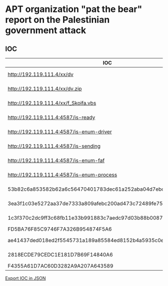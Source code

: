 <h1>APT organization "pat the bear" report on the Palestinian government attack</h1>
<h2>IOC</h2>

|IOC|Description|
| ------------- |:-------------:|
|http://192.119.111.4/xx/dv|URL request|
|http://192.119.111.4/xx/dv.zip|URL request|
|http://192.119.111.4/xx/f_Skoifa.vbs|URL request|
|http://192.119.111.4:4587/is-ready|URL request|
|http://192.119.111.4:4587/is-enum-driver|URL request|
|http://192.119.111.4:4587/is-sending|URL request|
|http://192.119.111.4:4587/is-enum-faf|URL request|
|http://192.119.111.4:4587/is-enum-process|URL request|
|53b82c6a853582b62a6c56470401783dec61a252aba04d7ebcc1fd36979a5c82|Mshta Dropper|
|3ea3f1c03e5272aa37de7333a809afebc200ad473c72489fe75bb7e296959fb4|VBS payload|
|1c3f370c2dc9ff3c68fb11e33b991883c7aedc97d03b88b00870c1b2d5758c3b|Batch payload|
|FD5BA76F85C9746F7A326B954874F5A6|Hworm|
|ae41437ded018ed2f5545731a189a85584ed8152b4a5935c0eeac669d69e4a3b|Mshta Dropper|
|2818ECDE79CEDC1E181D7B69F14840A6|VBS payload|
|F4355A61D7AC60D3282A9A207A643589|Hworm|

<a href ="https://raw.githubusercontent.com/StrangerealIntel/DailyIOC/master/18-11-19/JSON/IOC-APT-C-37.json">Export IOC in JSON</a>
